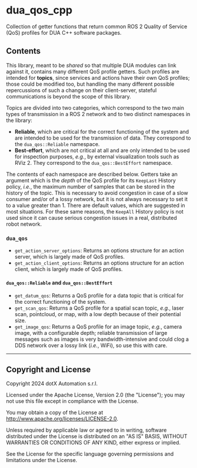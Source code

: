 # dua_qos_cpp

Collection of getter functions that return common ROS 2 Quality of Service (QoS) profiles for DUA C++ software packages.

## Contents

This library, meant to be *shared* so that multiple DUA modules can link against it, contains many different QoS profile getters. Such profiles are intended for **topics**, since services and actions have their own QoS profiles; those could be modified too, but handling the many different possible repercussions of such a change on their client-server, stateful communications is beyond the scope of this library.

Topics are divided into two categories, which correspond to the two main types of transmission in a ROS 2 network and to two distinct namespaces in the library:

- **Reliable**, which are critical for the correct functioning of the system and are intended to be used for the transmission of data. They correspond to the `dua_qos::Reliable` namespace.
- **Best-effort**, which are not critical at all and are only intended to be used for inspection purposes, *e.g.*, by external visualization tools such as RViz 2. They correspond to the `dua_qos::BestEffort` namespace.

The contents of each namespace are described below. Getters take an argument which is the *depth* of the QoS profile for its `KeepLast` History policy, *i.e.*, the maximum number of samples that can be stored in the history of the topic. This is necessary to avoid congestion in case of a slow consumer and/or of a lossy network, but it is not always necessary to set it to a value greater than 1. There are default values, which are suggested in most situations. For these same reasons, the `KeepAll` History policy is not used since it can cause serious congestion issues in a real, distributed robot network.

### `dua_qos`

- `get_action_server_options`: Returns an options structure for an action server, which is largely made of QoS profiles.
- `get_action_client_options`: Returns an options structure for an action client, which is largely made of QoS profiles.

#### `dua_qos::Reliable` and `dua_qos::BestEffort`

- `get_datum_qos`: Returns a QoS profile for a data topic that is critical for the correct functioning of the system.
- `get_scan_qos`: Returns a QoS profile for a spatial scan topic, *e.g.*, laser scan, pointcloud, or map, with a low depth because of their potential size.
- `get_image_qos`: Returns a QoS profile for an image topic, *e.g.*, camera image, with a configurable depth; reliable transmission of large messages such as images is very bandwidth-intensive and could clog a DDS network over a lossy link (*i.e.*, WiFi), so use this with care.

---

## Copyright and License

Copyright 2024 dotX Automation s.r.l.

Licensed under the Apache License, Version 2.0 (the "License"); you may not use this file except in compliance with the License.

You may obtain a copy of the License at <http://www.apache.org/licenses/LICENSE-2.0>.

Unless required by applicable law or agreed to in writing, software distributed under the License is distributed on an "AS IS" BASIS, WITHOUT WARRANTIES OR CONDITIONS OF ANY KIND, either express or implied.

See the License for the specific language governing permissions and limitations under the License.
